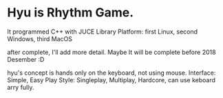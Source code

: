 # Hyu is Rhythm Game.

It programmed C++ with JUCE Library
Platform: first Linux, second Windows, third MacOS

after complete, I'll add more detail.
Maybe It will be complete before 2018 Desember :D


hyu's concept is hands only on the keyboard, not using mouse.
Interface: Simple, Easy
Play Style: Singleplay, Multiplay, Hardcore, can use keboard arry fully. 
